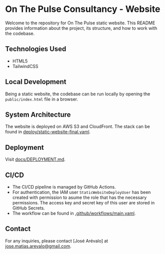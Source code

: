 # On The Pulse Consultancy - Website

Welcome to the repository for On The Pulse static website. This README provides information about the project, its structure, and how to work with the codebase.

## Technologies Used

- HTML5
- TailwindCSS

## Local Development

Being a static website, the codebase can be run locally by opening the `public/index.html` file in a browser.

## System Architecture

The website is deployed on AWS S3 and CloudFront. The stack can be found in [deploy/static-website-final.yaml](./deploy/static-website-final.yaml).

## Deployment

Visit [docs/DEPLOYMENT.md](./docs/DEPLOYMENT.md).

## CI/CD

- The CI/CD pipeline is managed by GitHub Actions.
- For authentication, the IAM user `StaticWebsiteDeployUser` has been created with permission to asume the role that has the necessary permissions. The access key and secret key of this user are stored in GitHub Secrets.
- The workflow can be found in [.github/workflows/main.yaml](./.github/workflows/main.yaml).

## Contact

For any inquiries, please contact [José Arévalo] at <jose.matias.arevalo@gmail.com>.

